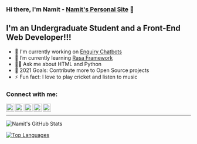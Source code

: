 ### Hi there, I'm Namit - [Namit's Personal Site][website] 👋

## I'm an Undergraduate Student and a Front-End Web Developer!!!

- 🔭 I'm currently working on [Enquiry Chatbots][repository]
- 🌱 I’m currently learning [Rasa Framework][RASA]
- 🙋‍♂️ Ask me about HTML and Python
- 🥅 2021 Goals: Contribute more to Open Source projects
- ⚡ Fun fact: I love to play cricket and listen to music

### Connect with me:

[<img align="left" alt="Namit's Personal Site" width="22px" src="https://img.icons8.com/metro/26/4a90e2/domain.png" />][website]
[<img align="left" alt="NamitNaik | LinkedIn" width="22px" src="https://img.icons8.com/android/24/4a90e2/linkedin.png" />][linkedin]
[<img align="left" alt="NamitNaik | Twitter" width="22px" src="https://img.icons8.com/android/24/4a90e2/twitter.png" />][twitter]
[<img align="left" alt="NamitNaik | Facebook" width="22px" src="https://img.icons8.com/android/24/4a90e2/facebook-new.png" />][facebook]
[<img align="left" alt="NamitNaik | Instagram" width="22px" src="https://img.icons8.com/metro/26/4a90e2/instagram-new.png" />][instagram]


[website]: https://namitnaik.github.io/CV/
[linkedin]: https://www.linkedin.com/in/namit-naik-496183194/
[twitter]: https://twitter.com/NamitNaik23
[facebook]: https://www.facebook.com/namit.naik.79
[instagram]: https://www.instagram.com/namitnaik_23/
[repository]: https://github.com/Sid-149/College-Enquiry-Chatbot
[RASA]: https://rasa.com/

<br />

---

<img align="left" alt="Namit's GitHub Stats" src="https://github-readme-stats.codestackr.vercel.app/api?username=NamitNaik&show_icons=true&hide_border=true&theme=tokyonight" />

<br />

[![Top Languages](https://github-readme-stats.vercel.app/api/top-langs/?username=NamitNaik&layout=compact)](https://github.com/NamitNaik/github-readme-stats)
